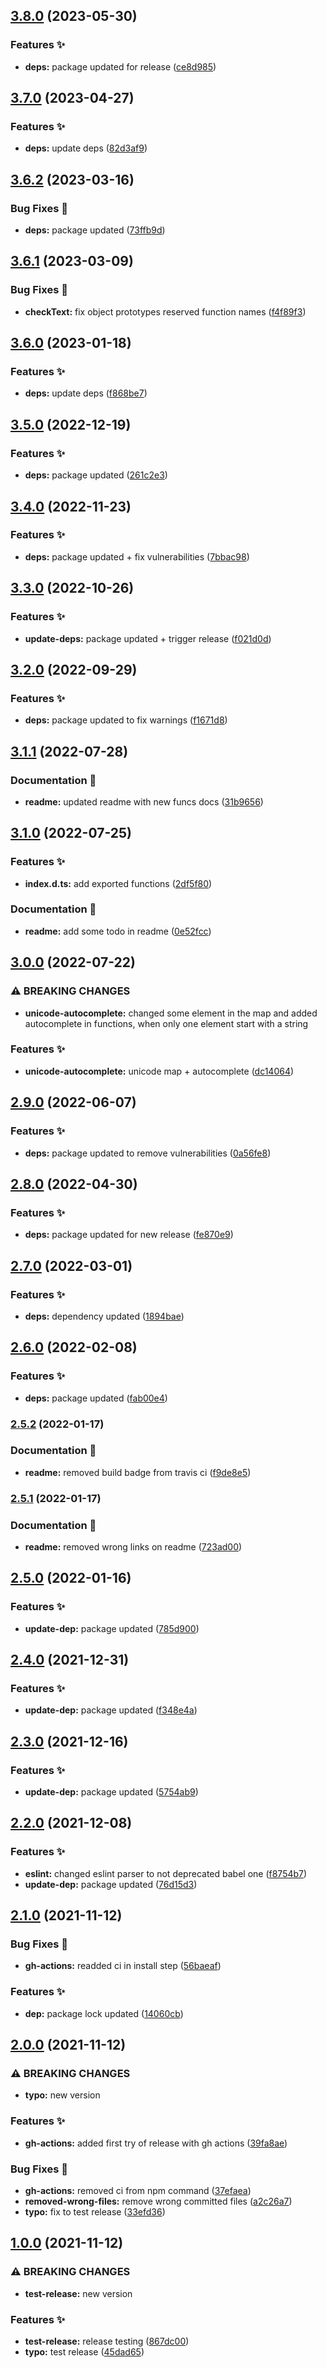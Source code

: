 ## [3.8.0](https://github.com/emish89/smile2emoji/compare/v3.7.0...v3.8.0) (2023-05-30)


### Features :sparkles:

* **deps:** package updated for release ([ce8d985](https://github.com/emish89/smile2emoji/commit/ce8d985040ad8348795f987fdbe46ec6f919c843))

## [3.7.0](https://github.com/emish89/smile2emoji/compare/v3.6.2...v3.7.0) (2023-04-27)


### Features :sparkles:

* **deps:** update deps ([82d3af9](https://github.com/emish89/smile2emoji/commit/82d3af90b859a169e2cd81490ee9c24f28ec1a7c))

## [3.6.2](https://github.com/emish89/smile2emoji/compare/v3.6.1...v3.6.2) (2023-03-16)


### Bug Fixes :bug:

* **deps:** package updated ([73ffb9d](https://github.com/emish89/smile2emoji/commit/73ffb9d645e7b3abb465187bcbbbf0fa131f3b82))

## [3.6.1](https://github.com/emish89/smile2emoji/compare/v3.6.0...v3.6.1) (2023-03-09)


### Bug Fixes :bug:

* **checkText:** fix object prototypes reserved function names ([f4f89f3](https://github.com/emish89/smile2emoji/commit/f4f89f3c27836be491f8486ed57d218d958e7592))

## [3.6.0](https://github.com/emish89/smile2emoji/compare/v3.5.0...v3.6.0) (2023-01-18)


### Features :sparkles:

* **deps:** update deps ([f868be7](https://github.com/emish89/smile2emoji/commit/f868be7e294ec1ab5a43c81f658575c1a98caab8))

## [3.5.0](https://github.com/emish89/smile2emoji/compare/v3.4.0...v3.5.0) (2022-12-19)


### Features :sparkles:

* **deps:** package updated ([261c2e3](https://github.com/emish89/smile2emoji/commit/261c2e3ac33056277d50c8ebb8312de8fff128e1))

## [3.4.0](https://github.com/emish89/smile2emoji/compare/v3.3.0...v3.4.0) (2022-11-23)


### Features :sparkles:

* **deps:** package updated + fix vulnerabilities ([7bbac98](https://github.com/emish89/smile2emoji/commit/7bbac98ca04f349919979ec679113fbaa69cb428))

## [3.3.0](https://github.com/emish89/smile2emoji/compare/v3.2.0...v3.3.0) (2022-10-26)


### Features :sparkles:

* **update-deps:** package updated + trigger release ([f021d0d](https://github.com/emish89/smile2emoji/commit/f021d0d1def78f0dd376451c3bead9302e30b5c6))

## [3.2.0](https://github.com/emish89/smile2emoji/compare/v3.1.1...v3.2.0) (2022-09-29)


### Features :sparkles:

* **deps:** package updated to fix warnings ([f1671d8](https://github.com/emish89/smile2emoji/commit/f1671d8fab600ded27c57281cbb45e11e13420b7))

## [3.1.1](https://github.com/emish89/smile2emoji/compare/v3.1.0...v3.1.1) (2022-07-28)


### Documentation :memo:

* **readme:** updated readme with new funcs docs ([31b9656](https://github.com/emish89/smile2emoji/commit/31b9656b28218bafc2dc67f1eff2e4ca15cd886d))

## [3.1.0](https://github.com/emish89/smile2emoji/compare/v3.0.0...v3.1.0) (2022-07-25)


### Features :sparkles:

* **index.d.ts:** add exported functions ([2df5f80](https://github.com/emish89/smile2emoji/commit/2df5f80d6fe429ddb5d2db5b56bad6e8983851aa))


### Documentation :memo:

* **readme:** add some todo in readme ([0e52fcc](https://github.com/emish89/smile2emoji/commit/0e52fcc64325dab5ebaa6e2dd7fa52b4defc34e1))

## [3.0.0](https://github.com/emish89/smile2emoji/compare/v2.9.0...v3.0.0) (2022-07-22)


### ⚠ BREAKING CHANGES

* **unicode-autocomplete:** changed some element in the map and added autocomplete in functions, when only one element start with a string

### Features :sparkles:

* **unicode-autocomplete:** unicode map + autocomplete ([dc14064](https://github.com/emish89/smile2emoji/commit/dc14064ba6d08f0fd7f45e42cdebe5a15f43e0dc))

## [2.9.0](https://github.com/emish89/smile2emoji/compare/v2.8.0...v2.9.0) (2022-06-07)


### Features :sparkles:

* **deps:** package updated to remove vulnerabilities ([0a56fe8](https://github.com/emish89/smile2emoji/commit/0a56fe861b2b01e3be0b0fee6f44c4cc983833e0))

## [2.8.0](https://github.com/emish89/smile2emoji/compare/v2.7.0...v2.8.0) (2022-04-30)


### Features :sparkles:

* **deps:** package updated for new release ([fe870e9](https://github.com/emish89/smile2emoji/commit/fe870e92303d56b57c4a87151965f24b457ac70e))

## [2.7.0](https://github.com/emish89/smile2emoji/compare/v2.6.0...v2.7.0) (2022-03-01)


### Features :sparkles:

* **deps:** dependency updated ([1894bae](https://github.com/emish89/smile2emoji/commit/1894baeb6e36aa99da66b8cfa65f14e2174763d7))

## [2.6.0](https://github.com/emish89/smile2emoji/compare/v2.5.2...v2.6.0) (2022-02-08)


### Features :sparkles:

* **deps:** package updated ([fab00e4](https://github.com/emish89/smile2emoji/commit/fab00e44a11bf20583daae86df6b260566e6c871))

### [2.5.2](https://github.com/emish89/smile2emoji/compare/v2.5.1...v2.5.2) (2022-01-17)


### Documentation :memo:

* **readme:** removed build badge from travis ci ([f9de8e5](https://github.com/emish89/smile2emoji/commit/f9de8e524d9728f8917daf59a33e5d1d01d29c52))

### [2.5.1](https://github.com/emish89/smile2emoji/compare/v2.5.0...v2.5.1) (2022-01-17)


### Documentation :memo:

* **readme:** removed wrong links on readme ([723ad00](https://github.com/emish89/smile2emoji/commit/723ad007efe1e8b15926014932f894bff099cf74))

## [2.5.0](https://github.com/emish89/smile2emoji/compare/v2.4.0...v2.5.0) (2022-01-16)


### Features :sparkles:

* **update-dep:** package updated ([785d900](https://github.com/emish89/smile2emoji/commit/785d9004959b144cc77efec166895cc5a98a7be8))

## [2.4.0](https://github.com/emish89/smile2emoji/compare/v2.3.0...v2.4.0) (2021-12-31)


### Features :sparkles:

* **update-dep:** package updated ([f348e4a](https://github.com/emish89/smile2emoji/commit/f348e4a8a4316f9c5d8f334e2f420f300d2bd522))

## [2.3.0](https://github.com/emish89/smile2emoji/compare/v2.2.0...v2.3.0) (2021-12-16)


### Features :sparkles:

* **update-dep:** package updated ([5754ab9](https://github.com/emish89/smile2emoji/commit/5754ab9f9df8df103e6bc7fd5e12bc7dd746ee52))

## [2.2.0](https://github.com/emish89/smile2emoji/compare/v2.1.0...v2.2.0) (2021-12-08)


### Features :sparkles:

* **eslint:** changed eslint parser to not deprecated babel one ([f8754b7](https://github.com/emish89/smile2emoji/commit/f8754b7470771b6a91ffef6ea4773808a0776b11))
* **update-dep:** package updated ([76d15d3](https://github.com/emish89/smile2emoji/commit/76d15d3bdc87d32b0cd1a7d304f4ddf6a7d91763))

## [2.1.0](https://github.com/emish89/smile2emoji/compare/v2.0.0...v2.1.0) (2021-11-12)


### Bug Fixes :bug:

* **gh-actions:** readded ci in install step ([56baeaf](https://github.com/emish89/smile2emoji/commit/56baeaf329fc9ba390cb4fb79a5d4e8db7a832a5))


### Features :sparkles:

* **dep:** package lock updated ([14060cb](https://github.com/emish89/smile2emoji/commit/14060cb1b1fef3c7fb4b1aa05170bc9b7b800ecc))

## [2.0.0](https://github.com/emish89/smile2emoji/compare/v1.0.0...v2.0.0) (2021-11-12)


### ⚠ BREAKING CHANGES

* **typo:** new version

### Features :sparkles:

* **gh-actions:** added first try of release with gh actions ([39fa8ae](https://github.com/emish89/smile2emoji/commit/39fa8ae559b06f36c7b987085a25faf5b707d8f0))


### Bug Fixes :bug:

* **gh-actions:** removed ci from npm command ([37efaea](https://github.com/emish89/smile2emoji/commit/37efaea6ba5400a5f10e54a77c883b773657dd7e))
* **removed-wrong-files:** remove wrong committed files ([a2c26a7](https://github.com/emish89/smile2emoji/commit/a2c26a79e40cc9d016298430d791bc2cf5face8c))
* **typo:** fix to test release ([33efd36](https://github.com/emish89/smile2emoji/commit/33efd36bbad5e05d051dc2d2cc78d86e9030cbc4))

## [1.0.0](https://github.com/emish89/smile2emoji/compare/v0.0.12...v1.0.0) (2021-11-12)


### ⚠ BREAKING CHANGES

* **test-release:** new version

### Features :sparkles:

* **test-release:** release testing ([867dc00](https://github.com/emish89/smile2emoji/commit/867dc003303f261389995092be194243b3bb81c7))
* **typo:** test release ([45dad65](https://github.com/emish89/smile2emoji/commit/45dad6571d734b8cfae3001b299b0c437d88c25e))
